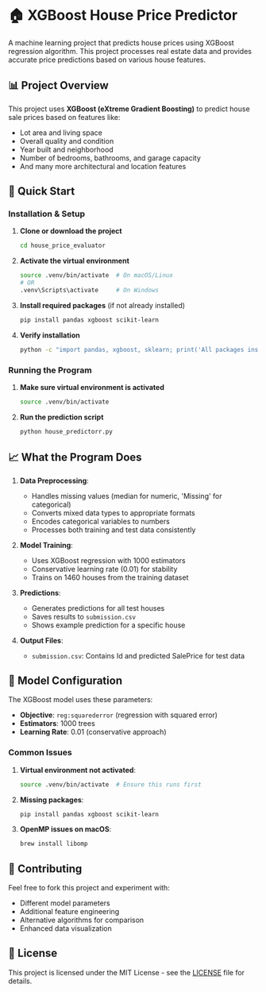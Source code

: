 # 🏠 XGBoost House Price Predictor

A machine learning project that predicts house prices using XGBoost regression algorithm. This project processes real estate data and provides accurate price predictions based on various house features.

## 📊 Project Overview

This project uses **XGBoost (eXtreme Gradient Boosting)** to predict house sale prices based on features like:
- Lot area and living space
- Overall quality and condition
- Year built and neighborhood
- Number of bedrooms, bathrooms, and garage capacity
- And many more architectural and location features

## 🚀 Quick Start

### Installation & Setup

1. **Clone or download the project**
   ```bash
   cd house_price_evaluator
   ```

2. **Activate the virtual environment**
   ```bash
   source .venv/bin/activate  # On macOS/Linux
   # OR
   .venv\Scripts\activate     # On Windows
   ```

3. **Install required packages** (if not already installed)
   ```bash
   pip install pandas xgboost scikit-learn
   ```

4. **Verify installation**
   ```bash
   python -c "import pandas, xgboost, sklearn; print('All packages installed successfully!')"
   ```

### Running the Program

1. **Make sure virtual environment is activated**
   ```bash
   source .venv/bin/activate
   ```

2. **Run the prediction script**
   ```bash
   python house_predictorr.py
   ```


## 📈 What the Program Does

1. **Data Preprocessing**:
   - Handles missing values (median for numeric, 'Missing' for categorical)
   - Converts mixed data types to appropriate formats
   - Encodes categorical variables to numbers
   - Processes both training and test data consistently

2. **Model Training**:
   - Uses XGBoost regression with 1000 estimators
   - Conservative learning rate (0.01) for stability
   - Trains on 1460 houses from the training dataset

3. **Predictions**:
   - Generates predictions for all test houses
   - Saves results to `submission.csv`
   - Shows example prediction for a specific house

4. **Output Files**:
   - `submission.csv`: Contains Id and predicted SalePrice for test data

## 🔧 Model Configuration

The XGBoost model uses these parameters:
- **Objective**: `reg:squarederror` (regression with squared error)
- **Estimators**: 1000 trees
- **Learning Rate**: 0.01 (conservative approach)



### Common Issues

1. **Virtual environment not activated**:
   ```bash
   source .venv/bin/activate  # Ensure this runs first
   ```

2. **Missing packages**:
   ```bash
   pip install pandas xgboost scikit-learn
   ```

3. **OpenMP issues on macOS**:
   ```bash
   brew install libomp
   ```
## 🤝 Contributing

Feel free to fork this project and experiment with:
- Different model parameters
- Additional feature engineering
- Alternative algorithms for comparison
- Enhanced data visualization

## 📄 License

This project is licensed under the MIT License - see the [LICENSE](LICENSE) file for details.